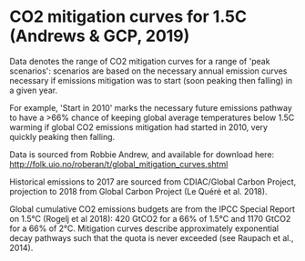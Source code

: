 # CO2 mitigation curves for 1.5C (Andrews & GCP, 2019)

Data denotes the range of CO2 mitigation curves for a range of 'peak scenarios': scenarios are based on the necessary annual emission curves necessary if emissions mitigation was to start (soon peaking then falling) in a given year. 

For example, 'Start in 2010' marks the necessary future emissions pathway to have a >66% chance of keeping global average temperatures below 1.5C warming if global CO2 emissions mitigation had started in 2010, very quickly peaking then falling. 

Data is sourced from Robbie Andrew, and available for download here: http://folk.uio.no/roberan/t/global_mitigation_curves.shtml

Historical emissions to 2017 are sourced from CDIAC/Global Carbon Project, projection to 2018 from Global Carbon Project (Le Quéré et al. 2018).

Global cumulative CO2 emissions budgets are from the IPCC Special Report on 1.5°C (Rogelj et al 2018): 420 GtCO2 for a 66% of 1.5°C and 1170 GtCO2 for a 66% of 2°C. Mitigation curves describe approximately exponential decay pathways such that the quota is never exceeded (see Raupach et al., 2014). 